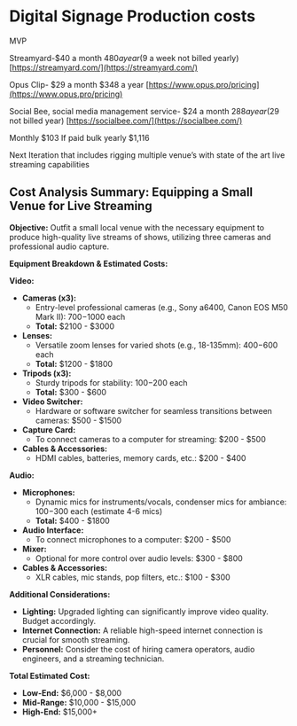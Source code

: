 # Digital Signage Production costs

MVP

Streamyard-$40 a month $480 a year ($9 a week not billed yearly) [https://streamyard.com/](https://streamyard.com/)

Opus Clip- $29 a month $348 a year  [https://www.opus.pro/pricing](https://www.opus.pro/pricing)

Social Bee, social media management service- $24 a month $288 a year ($29 not billed year) [https://socialbee.com/](https://socialbee.com/)

Monthly $103 If paid bulk yearly $1,116

Next Iteration that includes rigging multiple venue’s with state of the art live streaming capabilities 

 

## Cost Analysis Summary: Equipping a Small Venue for Live Streaming

**Objective:** Outfit a small local venue with the necessary equipment to produce high-quality live streams of shows, utilizing three cameras and professional audio capture.

**Equipment Breakdown & Estimated Costs:**

**Video:**

- **Cameras (x3):**
    - Entry-level professional cameras (e.g., Sony a6400, Canon EOS M50 Mark II): $700-$1000 each
    - **Total:** $2100 - $3000
- **Lenses:**
    - Versatile zoom lenses for varied shots (e.g., 18-135mm): $400-$600 each
    - **Total:** $1200 - $1800
- **Tripods (x3):**
    - Sturdy tripods for stability: $100-$200 each
    - **Total:** $300 - $600
- **Video Switcher:**
    - Hardware or software switcher for seamless transitions between cameras: $500 - $1500
- **Capture Card:**
    - To connect cameras to a computer for streaming: $200 - $500
- **Cables & Accessories:**
    - HDMI cables, batteries, memory cards, etc.: $200 - $400

**Audio:**

- **Microphones:**
    - Dynamic mics for instruments/vocals, condenser mics for ambiance: $100-$300 each (estimate 4-6 mics)
    - **Total:** $400 - $1800
- **Audio Interface:**
    - To connect microphones to a computer: $200 - $500
- **Mixer:**
    - Optional for more control over audio levels: $300 - $800
- **Cables & Accessories:**
    - XLR cables, mic stands, pop filters, etc.: $100 - $300

**Additional Considerations:**

- **Lighting:** Upgraded lighting can significantly improve video quality. Budget accordingly.
- **Internet Connection:** A reliable high-speed internet connection is crucial for smooth streaming.
- **Personnel:** Consider the cost of hiring camera operators, audio engineers, and a streaming technician.

**Total Estimated Cost:**

- **Low-End:** $6,000 - $8,000
- **Mid-Range:** $10,000 - $15,000
- **High-End:** $15,000+